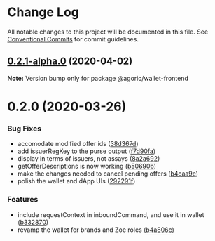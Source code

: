 # Change Log

All notable changes to this project will be documented in this file.
See [Conventional Commits](https://conventionalcommits.org) for commit guidelines.

## [0.2.1-alpha.0](https://github.com/Agoric/agoric-sdk/compare/@agoric/wallet-frontend@0.2.0...@agoric/wallet-frontend@0.2.1-alpha.0) (2020-04-02)

**Note:** Version bump only for package @agoric/wallet-frontend





# 0.2.0 (2020-03-26)


### Bug Fixes

* accomodate modified offer ids ([38d367d](https://github.com/Agoric/agoric-sdk/commit/38d367dedcba143524b4668573f11b757233401b))
* add issuerRegKey to the purse output ([f7d90fa](https://github.com/Agoric/agoric-sdk/commit/f7d90fa884d74a1535d9f89dd839729a22170d16))
* display in terms of issuers, not assays ([8a2a692](https://github.com/Agoric/agoric-sdk/commit/8a2a692b8758bed82074ed86988dd0deedce0c8a))
* getOfferDescriptions is now working ([b50690b](https://github.com/Agoric/agoric-sdk/commit/b50690be3294baff6165cb3a10b644f31bb29e15))
* make the changes needed to cancel pending offers ([b4caa9e](https://github.com/Agoric/agoric-sdk/commit/b4caa9ed26489ad39651b4717d09bd9f84557480))
* polish the wallet and dApp UIs ([292291f](https://github.com/Agoric/agoric-sdk/commit/292291f234646cdb0685dbf63cf0a75a2491018c))


### Features

* include requestContext in inboundCommand, and use it in wallet ([b332870](https://github.com/Agoric/agoric-sdk/commit/b33287032a376b4adf8c5f695321a559550401ea))
* revamp the wallet for brands and Zoe roles ([b4a806c](https://github.com/Agoric/agoric-sdk/commit/b4a806c63a30e7cfca9a4b4c642702935e5741f4))
